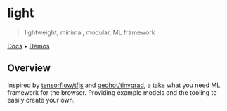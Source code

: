# light
> lightweight, minimal, modular, ML framework

[Docs](https://docs-light.vercel.app) • [Demos](https://demos-light.vercel.app)

## Overview

Inspired by [tensorflow/tfjs](https://github.com/tensorflow/tfjs) and
[geohot/tinygrad](https://github.com/geohot/tinygrad), a take what you
need ML framework for the browser. Providing example models and the tooling
to easily create your own.

